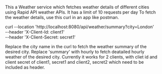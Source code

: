 This a Weather service which fetches weather details of different cities using Rapid API weather APIs.
It has a limit of 10 requests per day
To fetch the weather details, use this curl in an app like postman.


curl --location 'http://localhost:8080/api/weather/summary?city=London' \
--header 'X-Client-Id: client1' \
--header 'X-Client-Secret: secret1'

Replace the city name in the curl to fetch the weather summary of the desired city.
Replace 'summary' with hourly to fetch deatailed hourly weather of the desired city.
Currently it works for 2 clients, with cliet id and client secret of client1, secret1 and
client2, secret2 which need to be included as header.
